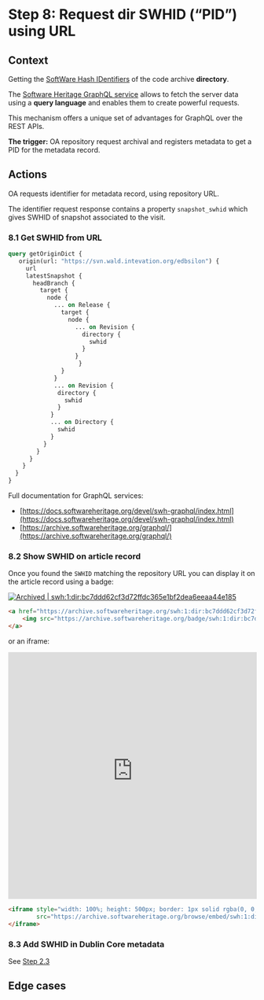 # Step 8: Request dir SWHID (“PID”) using URL

## Context

Getting the [SoftWare Hash IDentifiers](https://www.swhid.org/) of the code archive
**directory**.

The [Software Heritage GraphQL service](https://archive.softwareheritage.org/graphql/)
allows to fetch the server data using a **query language** and enables them to create
powerful requests.

This mechanism offers a unique set of advantages for GraphQL over the REST
APIs.

**The trigger:** OA repository request archival and registers metadata to get a
PID for the metadata record.

## Actions

OA requests identifier for metadata record, using repository URL.

The identifier request response contains a property `snapshot_swhid` which
gives SWHID of snapshot associated to the visit.

### 8.1 Get SWHID from URL

```graphql
query getOriginDict {
   origin(url: "https://svn.wald.intevation.org/edbsilon") {
     url
     latestSnapshot {
       headBranch {
         target {
           node {
             ... on Release {
               target {
                 node {
                   ... on Revision {
                     directory {
                       swhid
                     }
                   }
            	    }
               }
             }
             ... on Revision {
              directory {
                swhid
              }
            }
            ... on Directory {
              swhid
            }
          }
        }
      }
    }
  }
}
```

Full documentation for GraphQL services:

* [https://docs.softwareheritage.org/devel/swh-graphql/index.html](https://docs.softwareheritage.org/devel/swh-graphql/index.html)
* [https://archive.softwareheritage.org/graphql/](https://archive.softwareheritage.org/graphql/)

### 8.2 Show SWHID on article record

Once you found the `SWHID` matching the repository URL you can display it on the article
record using a badge:

<a href="https://archive.softwareheritage.org/swh:1:dir:bc7ddd62cf3d72ffdc365e1bf2dea6eeaa44e185;origin=https://github.com/rdicosmo/parmap;visit=swh:1:snp:8ddca416836fbbc2a7704c69db38739bef6b6cae;anchor=swh:1:rev:ecd3744ed558da4ea2bf9eb87b80b8949f417126">
    <img src="https://archive.softwareheritage.org/badge/swh:1:dir:bc7ddd62cf3d72ffdc365e1bf2dea6eeaa44e185/" alt="Archived | swh:1:dir:bc7ddd62cf3d72ffdc365e1bf2dea6eeaa44e185"/>
</a>

```html
<a href="https://archive.softwareheritage.org/swh:1:dir:bc7ddd62cf3d72ffdc365e1bf2dea6eeaa44e185;origin=https://github.com/rdicosmo/parmap;visit=swh:1:snp:8ddca416836fbbc2a7704c69db38739bef6b6cae;anchor=swh:1:rev:ecd3744ed558da4ea2bf9eb87b80b8949f417126">
    <img src="https://archive.softwareheritage.org/badge/swh:1:dir:bc7ddd62cf3d72ffdc365e1bf2dea6eeaa44e185/" alt="Archived | swh:1:dir:bc7ddd62cf3d72ffdc365e1bf2dea6eeaa44e185"/>
</a>
```

or an iframe:

<iframe style="width: 100%; height: 500px; border: 1px solid rgba(0, 0, 0, 0.125);"
        src="https://archive.softwareheritage.org/browse/embed/swh:1:dir:bc7ddd62cf3d72ffdc365e1bf2dea6eeaa44e185;origin=https://github.com/rdicosmo/parmap;visit=swh:1:snp:8ddca416836fbbc2a7704c69db38739bef6b6cae;anchor=swh:1:rev:ecd3744ed558da4ea2bf9eb87b80b8949f417126/">
</iframe>

```html
<iframe style="width: 100%; height: 500px; border: 1px solid rgba(0, 0, 0, 0.125);"
        src="https://archive.softwareheritage.org/browse/embed/swh:1:dir:bc7ddd62cf3d72ffdc365e1bf2dea6eeaa44e185;origin=https://github.com/rdicosmo/parmap;visit=swh:1:snp:8ddca416836fbbc2a7704c69db38739bef6b6cae;anchor=swh:1:rev:ecd3744ed558da4ea2bf9eb87b80b8949f417126/">
</iframe>
```

### 8.3 Add SWHID in Dublin Core metadata

See [Step 2.3](12-step-2.md)

## Edge cases
